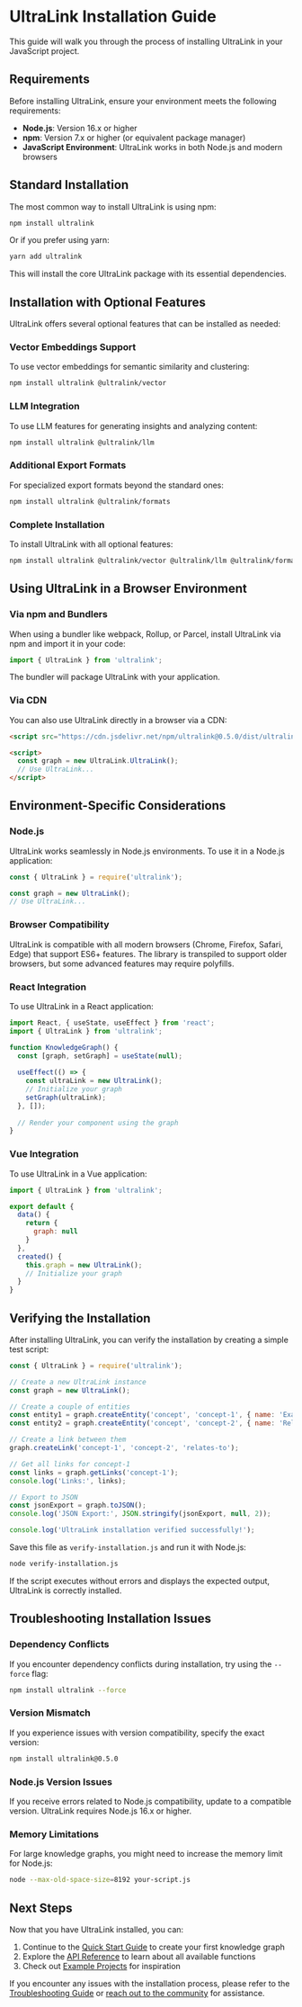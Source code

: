 # UltraLink Installation Guide

This guide will walk you through the process of installing UltraLink in your JavaScript project.

## Requirements

Before installing UltraLink, ensure your environment meets the following requirements:

- **Node.js**: Version 16.x or higher
- **npm**: Version 7.x or higher (or equivalent package manager)
- **JavaScript Environment**: UltraLink works in both Node.js and modern browsers

## Standard Installation

The most common way to install UltraLink is using npm:

```bash
npm install ultralink
```

Or if you prefer using yarn:

```bash
yarn add ultralink
```

This will install the core UltraLink package with its essential dependencies.

## Installation with Optional Features

UltraLink offers several optional features that can be installed as needed:

### Vector Embeddings Support

To use vector embeddings for semantic similarity and clustering:

```bash
npm install ultralink @ultralink/vector
```

### LLM Integration

To use LLM features for generating insights and analyzing content:

```bash
npm install ultralink @ultralink/llm
```

### Additional Export Formats

For specialized export formats beyond the standard ones:

```bash
npm install ultralink @ultralink/formats
```

### Complete Installation

To install UltraLink with all optional features:

```bash
npm install ultralink @ultralink/vector @ultralink/llm @ultralink/formats
```

## Using UltraLink in a Browser Environment

### Via npm and Bundlers

When using a bundler like webpack, Rollup, or Parcel, install UltraLink via npm and import it in your code:

```javascript
import { UltraLink } from 'ultralink';
```

The bundler will package UltraLink with your application.

### Via CDN

You can also use UltraLink directly in a browser via a CDN:

```html
<script src="https://cdn.jsdelivr.net/npm/ultralink@0.5.0/dist/ultralink.min.js"></script>

<script>
  const graph = new UltraLink.UltraLink();
  // Use UltraLink...
</script>
```

## Environment-Specific Considerations

### Node.js

UltraLink works seamlessly in Node.js environments. To use it in a Node.js application:

```javascript
const { UltraLink } = require('ultralink');

const graph = new UltraLink();
// Use UltraLink...
```

### Browser Compatibility

UltraLink is compatible with all modern browsers (Chrome, Firefox, Safari, Edge) that support ES6+ features. The library is transpiled to support older browsers, but some advanced features may require polyfills.

### React Integration

To use UltraLink in a React application:

```jsx
import React, { useState, useEffect } from 'react';
import { UltraLink } from 'ultralink';

function KnowledgeGraph() {
  const [graph, setGraph] = useState(null);
  
  useEffect(() => {
    const ultraLink = new UltraLink();
    // Initialize your graph
    setGraph(ultraLink);
  }, []);
  
  // Render your component using the graph
}
```

### Vue Integration

To use UltraLink in a Vue application:

```javascript
import { UltraLink } from 'ultralink';

export default {
  data() {
    return {
      graph: null
    }
  },
  created() {
    this.graph = new UltraLink();
    // Initialize your graph
  }
}
```

## Verifying the Installation

After installing UltraLink, you can verify the installation by creating a simple test script:

```javascript
const { UltraLink } = require('ultralink');

// Create a new UltraLink instance
const graph = new UltraLink();

// Create a couple of entities
const entity1 = graph.createEntity('concept', 'concept-1', { name: 'Example Concept' });
const entity2 = graph.createEntity('concept', 'concept-2', { name: 'Related Concept' });

// Create a link between them
graph.createLink('concept-1', 'concept-2', 'relates-to');

// Get all links for concept-1
const links = graph.getLinks('concept-1');
console.log('Links:', links);

// Export to JSON
const jsonExport = graph.toJSON();
console.log('JSON Export:', JSON.stringify(jsonExport, null, 2));

console.log('UltraLink installation verified successfully!');
```

Save this file as `verify-installation.js` and run it with Node.js:

```bash
node verify-installation.js
```

If the script executes without errors and displays the expected output, UltraLink is correctly installed.

## Troubleshooting Installation Issues

### Dependency Conflicts

If you encounter dependency conflicts during installation, try using the `--force` flag:

```bash
npm install ultralink --force
```

### Version Mismatch

If you experience issues with version compatibility, specify the exact version:

```bash
npm install ultralink@0.5.0
```

### Node.js Version Issues

If you receive errors related to Node.js compatibility, update to a compatible version. UltraLink requires Node.js 16.x or higher.

### Memory Limitations

For large knowledge graphs, you might need to increase the memory limit for Node.js:

```bash
node --max-old-space-size=8192 your-script.js
```

## Next Steps

Now that you have UltraLink installed, you can:

1. Continue to the [Quick Start Guide](./quick-start.md) to create your first knowledge graph
2. Explore the [API Reference](../api/README.md) to learn about all available functions
3. Check out [Example Projects](../examples/README.md) for inspiration

If you encounter any issues with the installation process, please refer to the [Troubleshooting Guide](../troubleshooting.md) or [reach out to the community](../community-support.md) for assistance. 